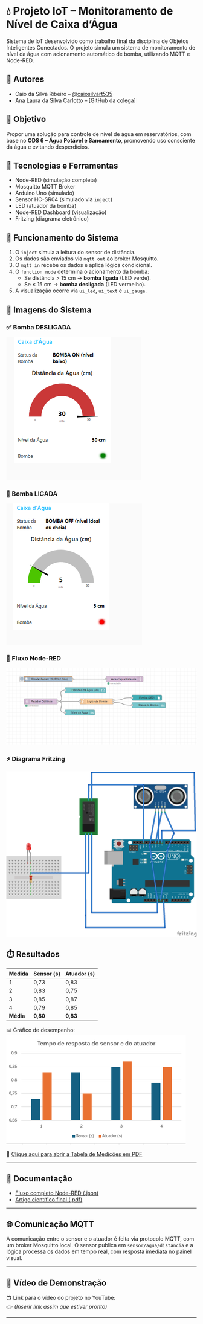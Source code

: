# 💧 Projeto IoT – Monitoramento de Nível de Caixa d’Água

Sistema de IoT desenvolvido como trabalho final da disciplina de Objetos Inteligentes Conectados. O projeto simula um sistema de monitoramento de nível da água com acionamento automático de bomba, utilizando MQTT e Node-RED.

## 👥 Autores
- Caio da Silva Ribeiro – [@caiosilvart535](https://github.com/caiosilvart535)
- Ana Laura da Silva Carlotto – [GitHub da colega]

## 📌 Objetivo
Propor uma solução para controle de nível de água em reservatórios, com base no **ODS 6 – Água Potável e Saneamento**, promovendo uso consciente da água e evitando desperdícios.

## 🧰 Tecnologias e Ferramentas
- Node-RED (simulação completa)
- Mosquitto MQTT Broker
- Arduino Uno (simulado)
- Sensor HC-SR04 (simulado via `inject`)
- LED (atuador da bomba)
- Node-RED Dashboard (visualização)
- Fritzing (diagrama eletrônico)

## 🔁 Funcionamento do Sistema

1. O `inject` simula a leitura do sensor de distância.
2. Os dados são enviados via `mqtt out` ao broker Mosquitto.
3. O `mqtt in` recebe os dados e aplica lógica condicional.
4. O `function node` determina o acionamento da bomba:
   - Se distância > 15 cm → **bomba ligada** (LED verde).
   - Se ≤ 15 cm → **bomba desligada** (LED vermelho).
5. A visualização ocorre via `ui_led`, `ui_text` e `ui_gauge`.

## 📸 Imagens do Sistema

### ✅ Bomba DESLIGADA
![Bomba OFF](imagens/bomba-off.png)

### 🚨 Bomba LIGADA
![Bomba ON](imagens/bombaon.png)

### 🔄 Fluxo Node-RED
![Fluxo Node-RED](imagens/fluxonodered.png)

### ⚡ Diagrama Fritzing
![Fritzing](imagens/fritz.png)

## ⏱️ Resultados

| Medida | Sensor (s) | Atuador (s) |
|--------|------------|-------------|
| 1      | 0,73       | 0,83        |
| 2      | 0,83       | 0,75        |
| 3      | 0,85       | 0,87        |
| 4      | 0,79       | 0,85        |
| **Média** | **0,80**   | **0,83**     |

📊 Gráfico de desempenho:  
![Gráfico](imagens/grafico-medicoes.png)

📄 [Clique aqui para abrir a Tabela de Medições em PDF](tabela-medicoes.pdf)

---

## 📄 Documentação

- [Fluxo completo Node-RED (.json)](fluxo-node-red.json)
- [Artigo científico final (.pdf)](docs/Artigo-final.pdf)

---

## 🌐 Comunicação MQTT

A comunicação entre o sensor e o atuador é feita via protocolo MQTT, com um broker Mosquitto local. O sensor publica em `sensor/agua/distancia` e a lógica processa os dados em tempo real, com resposta imediata no painel visual.

---

## 🎥 Vídeo de Demonstração

📺 Link para o vídeo do projeto no YouTube:  
👉 *(Inserir link assim que estiver pronto)*

---


